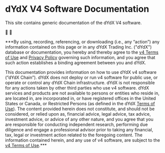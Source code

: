 # dYdX V4 Software Documentation

This site contains generic documentation of the dYdX V4 software.

🦔 💜

***By using, recording, referencing, or downloading (i.e., any “action”) any information contained on this page or in any dYdX Trading Inc. ("dYdX") database or documentation, you hereby and thereby agree to the [v4 Terms of Use](https://dydx.exchange/v4-terms) and [Privacy Policy](https://dydx.exchange/privacy) governing such information, and you agree that such action establishes a binding agreement between you and dYdX. 

This documentation provides information on how to use dYdX v4 software (”dYdX Chain”). dYdX does not deploy or run v4 software for public use, or operate or control any dYdX Chain infrastructure. dYdX is not responsible for any actions taken by other third parties who use v4 software. dYdX services and products are not available to persons or entities who reside in, are located in, are incorporated in, or have registered offices in the United States or Canada, or Restricted Persons (as defined in the dYdX [Terms of Use](https://dydx.exchange/terms)). The content provided herein does not constitute, and should not be considered, or relied upon as, financial advice, legal advice, tax advice, investment advice, or advice of any other nature, and you agree that you are responsible for conducting independent research, performing due diligence and engage a professional advisor prior to taking any financial, tax, legal or investment action related to the foregoing content. The information contained herein, and any use of v4 software, are subject to the [v4 Terms of Use](https://dydx.exchange/v4-terms).***
